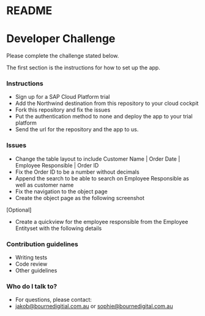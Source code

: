 

# README #
# Developer Challenge #

Please complete the challenge stated below.

The first section is the instructions for how to set up the app.

### Instructions ###

* Sign up for a SAP Cloud Platform trial
* Add the Northwind destination from this repository to your cloud cockpit
* Fork this repository and fix the issues
* Put the authentication method to none and deploy the app to your trial platform
* Send the url for the repository and the app to us.

### Issues ###

* Change the table layout to include Customer Name | Order Date	| Employee Responsible | Order ID
* Fix the Order ID to be a number without decimals
[](/img/Master.png)
* Append the search to be able to search on Employee Responsible as well as customer name
* Fix the navigation to the object page
* Create the object page as the following screenshot
[](/img/Detail.png)

[Optional]
* Create a quickview for the employee responsible from the Employee Entityset with the following details
[](/img/Quickview.png)

### Contribution guidelines ###

* Writing tests
* Code review
* Other guidelines

### Who do I talk to? ###


* For questions, please contact:
* jakob@bournedigitial.com.au or sophie@bournedigital.com.au
